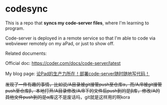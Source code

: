 # codesync
This is a repo that **syncs my code-server files**, where I'm learning to program.

Code-server is deployed in a remote service so that I'm able to code via webviewer remotely on my aPad, or just to show off.

Related documents:

Official doc: https://coder.com/docs/code-server/latest

My blog page: [论Pad的生产力所在！部署code-server随时随地写代码！](https://www.kaze-blog.co/index.php/archives/123/)

~~发现了一件有趣的事情，比如说/A目录被git接管push至仓库α，而/A/B被git接管push至仓库β，本地打开/A目录修改/A/B下的文件后push到的是β库，修改/A的其他文件push到的是α库~~这不是废话吗，git就是这样用的啊kora